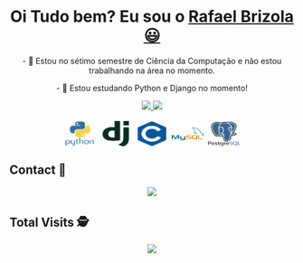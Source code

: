 <div>
  
  <h1 align="center">
    Oi Tudo bem? Eu sou o 
    <a href="https://www.linkedin.com/in/rafael-brizola-b67ba8218/">Rafael Brizola 😃️</a>
  </h1>
  
  <p align="center">
    - 🔭 Estou no sétimo semestre de Ciência da Computação e não estou trabalhando na área no momento.
        
  </p>
  
  <p align="center">
    - 🌱 Estou estudando Python e Django no momento!
  </p>
  
</div>

<div align="center">
  <a href="https://github.com/RafaBRZL">
    <img height="150em" src="https://github-readme-stats.vercel.app/api?username=RafaBRZL&count_private=true&include_all_commits=true&show_icons=true&theme=dark&hide_border=false&show_owner=true"/>
    <img height="150em" src="https://github-readme-stats.vercel.app/api/top-langs/?username=RafaBRZL&theme=dark&hide_border=false&&layout=compact"/>
  </a>
</div>

<div style="display: inline_block" align="center"><br>
  
  <img align="center" alt="Rafael-Python" height="45" width="60" src="https://raw.githubusercontent.com/devicons/devicon/master/icons/python/python-original-wordmark.svg">
  <img align="center" alt="Rafael-Django" height="45" width="60" src="https://github.com/devicons/devicon/blob/master/icons/django/django-plain.svg">
  <img align="center" alt="Rafael-C" height="45" width="60" src="https://raw.githubusercontent.com/devicons/devicon/master/icons/c/c-plain.svg">
  <img align="center" alt="Rafael-MySQL" height="45" width="60" src="https://raw.githubusercontent.com/devicons/devicon/master/icons/mysql/mysql-original-wordmark.svg">
  <img align="center" alt="Rafael-PostgreSQL" height="45" width="60" src="https://raw.githubusercontent.com/devicons/devicon/master/icons/postgresql/postgresql-original-wordmark.svg">
</div>

## Contact :iphone:
<p align="center">
    <a href = "mailto:rafaelbrizola05@gmail.com"><img src="https://img.shields.io/badge/-Gmail-%23333?style=for-the-badge&logo=gmail&logoColor=white" target="_blank"></a>
    
</p>

## Total Visits :detective: <br>
 <p align="center"> 
   <img alingn="center" src="https://profile-counter.glitch.me/RafaBRZL/count.svg" />
 </p>



